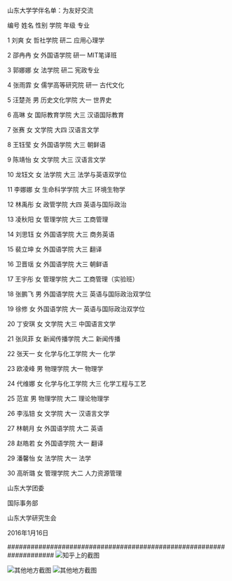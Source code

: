 
山东大学学伴名单：为友好交流

编号 姓名 性别 学院 年级 专业

1 刘爽 女 哲社学院 研二 应用心理学

2 邵冉冉 女 外国语学院 研一 MIT笔译班

3 郭娜娜 女 法学院 研二 宪政专业

4 张雨霏 女 儒学高等研究院 研一 古代文化

5 汪楚尧 男 历史文化学院 大一 世界史

6 高琳 女 国际教育学院 大三 汉语国际教育

7 张赛 女 文学院 大四 汉语言文学

8 王钰莹 女 外国语学院 大三 朝鲜语

9 陈靖怡 女 文学院 大三 汉语言文学

10 龙钰文 女 法学院 大三 法学与英语双学位

11 李娜娜 女 生命科学学院 大三 环境生物学

12 林禹彤 女 政管学院 大四 英语与国际政治

13 凌秋阳 女 管理学院 大三 工商管理

14 刘思钰 女 外国语学院 大三 商务英语

15 裴立坤 女 外国语学院 大三 翻译

16 卫晋瑶 女 外国语学院 大三 朝鲜语

17 王宇彤 女 管理学院 大二 工商管理（实验班）

18 张鹏飞 男 外国语学院 大三 英语与国际政治双学位

19 徐修 女 外国语学院 大一 英语与国际政治双学位

20 丁安琪 女 文学院 大三 中国语言文学

21 张凤菲 女 新闻传播学院 大二 新闻传播

22 张天一 女 化学与化工学院 大一 化学

23 欧凌峰 男 物理学院 大一 物理学

24 代维娜 女 化学与化工学院 大三 化学工程与工艺

25 范宣 男 物理学院 大二 理论物理学

26 李泓锫 女 文学院 大一 汉语言文学

27 林朝月 女 外国语学院 大二 英语

28 赵皓若 女 外国语学院 大一 翻译

29 潘馨怡 女 法学院 大一 法学

30 高昕璐 女 管理学院 大二 人力资源管理

山东大学团委

国际事务部

山东大学研究生会

2016年1月16日

####################################################################
![知乎上的截图](https://github.com/SomeNews/StudyBuddy/blob/master/%E5%90%8D%E5%8D%95%EF%BC%91.jpg)


![其他地方截图](https://github.com/SomeNews/StudyBuddy/blob/master/%E5%90%8D%E5%8D%95%EF%BC%92.jpg)
![其他地方截图](https://github.com/SomeNews/StudyBuddy/blob/master/%E5%90%8D%E5%8D%95%EF%BC%93.jpg)
